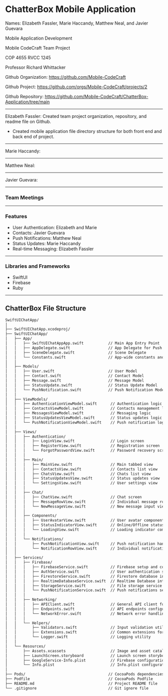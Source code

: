 # ChatterBox Mobile Application

Names: Elizabeth Fassler, Marie Haccandy, Matthew Neal, and Javier Guevara

Mobile Application Development

Mobile CodeCraft Team Project

COP 4655 RVCC 1245

Professor Richard Whittacker

Github Organization: https://github.com/Mobile-CodeCraft

Github Project: https://github.com/orgs/Mobile-CodeCraft/projects/2

Github Repository: https://github.com/Mobile-CodeCraft/ChatterBox-Application/tree/main

_____________________________________________________________________________________________________________
Elizabeth Fassler: Created team project organization, repository, and readme file on Github.
- Created mobile application file directory structure for both front end and back end of project.
_____________________________________________________________________________________________________________
Marie Haccandy:
_____________________________________________________________________________________________________________
Matthew Neal:
_____________________________________________________________________________________________________________
Javier Guevara:
_____________________________________________________________________________________________________________

### Team Meetings

_____________________________________________________________________________________________________________

### Features
- User Authentication: Elizabeth and Marie
- Contacts: Javier Guevara
- Push Notifications: Matthew Neal
- Status Updates: Marie Haccandy
- Real-time Messaging: Elizabeth Fassler 

_____________________________________________________________________________________________________________

### Libraries and Frameworks
- SwiftUI
- Firebase
- Ruby

_____________________________________________________________________________________________________________

## ChatterBox File Structure
``` sh
SwiftUIChatApp/
│
├── SwiftUIChatApp.xcodeproj/
├── SwiftUIChatApp/
│   ├── App/
│   │   ├── SwiftUIChatAppApp.swift           // Main App Entry Point
│   │   ├── AppDelegate.swift                 // App Delegate for Push Notifications
│   │   ├── SceneDelegate.swift               // Scene Delegate
│   │   └── Constants.swift                   // App-wide constants and configurations
│   │
│   ├── Models/
│   │   ├── User.swift                        // User Model
│   │   ├── Contact.swift                     // Contact Model
│   │   ├── Message.swift                     // Message Model
│   │   ├── StatusUpdate.swift                // Status Update Model
│   │   └── PushNotification.swift            // Push Notification Model
│   │
│   ├── ViewModels/
│   │   ├── AuthenticationViewModel.swift      // Authentication logic
│   │   ├── ContactsViewModel.swift            // Contacts management logic
│   │   ├── MessagesViewModel.swift            // Messaging logic
│   │   ├── StatusUpdatesViewModel.swift       // Status updates logic
│   │   └── PushNotificationViewModel.swift    // Push notification logic
│   │
│   ├── Views/
│   │   ├── Authentication/
│   │   │   ├── LoginView.swift                // Login screen
│   │   │   ├── RegisterView.swift             // Registration screen
│   │   │   └── ForgotPasswordView.swift       // Password recovery screen
│   │   │
│   │   ├── Main/
│   │   │   ├── MainView.swift                 // Main tabbed view
│   │   │   ├── ContactsView.swift             // Contacts list view
│   │   │   ├── ChatsView.swift                // Chats list view
│   │   │   ├── StatusUpdatesView.swift        // Status updates view
│   │   │   └── SettingsView.swift             // User settings view
│   │   │
│   │   ├── Chat/
│   │   │   ├── ChatView.swift                 // Chat screen
│   │   │   ├── MessageRowView.swift           // Individual message row
│   │   │   └── NewMessageView.swift           // New message input view
│   │   │
│   │   ├── Components/
│   │   │   ├── UserAvatarView.swift           // User avatar component
│   │   │   ├── StatusIndicatorView.swift      // Online/Offline status indicator
│   │   │   └── LoadingView.swift              // Loading indicator component
│   │   │
│   │   └── Notifications/
│   │       ├── PushNotificationView.swift     // Push notification handling view
│   │       └── NotificationRowView.swift      // Individual notification row
│   │
│   ├── Services/
│   │   ├── Firebase/
│   │   │   ├── FirebaseService.swift          // Firebase setup and common functions
│   │   │   ├── AuthService.swift              // User authentication service
│   │   │   ├── FirestoreService.swift         // Firestore database interactions service
│   │   │   ├── RealtimeDatabaseService.swift  // Realtime Database interactions service (if used)
│   │   │   ├── StorageService.swift           // File storage service (e.g., profile pictures)
│   │   │   └── PushNotificationService.swift  // Push notifications setup and handling
│   │   │
│   │   ├── Networking/
│   │   │   ├── APIClient.swift                // General API client for networking
│   │   │   ├── Endpoints.swift                // API endpoints configuration
│   │   │   └── NetworkError.swift             // Network error handling
│   │   │
│   │   └── Helpers/
│   │       ├── Validators.swift               // Input validation utilities
│   │       ├── Extensions.swift               // Common extensions for SwiftUI and UIKit
│   │       └── Logger.swift                   // Logging utility
│   │
│   └── Resources/
│       ├── Assets.xcassets                    // Image and asset catalog
│       ├── LaunchScreen.storyboard            // Launch screen storyboard
│       ├── GoogleService-Info.plist           // Firebase configuration file
│       └── Info.plist                         // Info.plist configuration
│
├── Pods/                                     // CocoaPods dependencies
├── Podfile                                   // CocoaPods Podfile
├── README.md                                 // Project README file
└── .gitignore                                // Git ignore file
```
